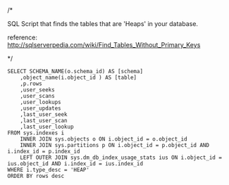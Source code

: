 /*

SQL Script that finds the tables that are 'Heaps' in your database.

reference: http://sqlserverpedia.com/wiki/Find_Tables_Without_Primary_Keys

*/

    SELECT SCHEMA_NAME(o.schema_id) AS [schema]
		,object_name(i.object_id ) AS [table]
		,p.rows
		,user_seeks
		,user_scans
		,user_lookups
		,user_updates
		,last_user_seek
		,last_user_scan
		,last_user_lookup
	FROM sys.indexes i 
		INNER JOIN sys.objects o ON i.object_id = o.object_id
		INNER JOIN sys.partitions p ON i.object_id = p.object_id AND i.index_id = p.index_id
		LEFT OUTER JOIN sys.dm_db_index_usage_stats ius ON i.object_id = ius.object_id AND i.index_id = ius.index_id
	WHERE i.type_desc = 'HEAP'
    ORDER BY rows desc
